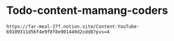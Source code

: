 # Todo-content-mamang-coders
    https://far-meal-27f.notion.site/Content-YouTube-69109311d56f4e9f8f8e901449d2cdd8?pvs=4
